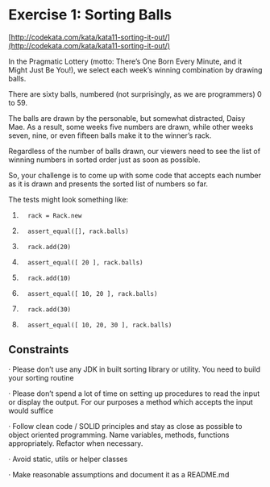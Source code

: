 # Exercise 1: Sorting Balls

[http://codekata.com/kata/kata11-sorting-it-out/](http://codekata.com/kata/kata11-sorting-it-out/)
 
In the Pragmatic Lottery (motto: There’s One Born Every Minute, and it Might Just Be You!),
we select each week’s winning combination by drawing balls.

There are sixty balls, numbered (not surprisingly, as we are programmers) 0 to 59.

The balls are drawn by the personable, but somewhat distracted, Daisy Mae. As a result,
some weeks five numbers are drawn, while other weeks seven, nine, or even fifteen balls
make it to the winner’s rack.

Regardless of the number of balls drawn, our viewers need to see the list of winning numbers
in sorted order just as soon as possible.

So, your challenge is to come up with some code that accepts each number as it is drawn and
presents the sorted list of numbers so far.

The tests might look something like:
 
1.       rack = Rack.new

2.       assert_equal([], rack.balls)

3.       rack.add(20)

4.       assert_equal([ 20 ], rack.balls)

5.       rack.add(10)

6.       assert_equal([ 10, 20 ], rack.balls)

7.       rack.add(30)

8.       assert_equal([ 10, 20, 30 ], rack.balls)

 
## Constraints
·         Please don’t use any JDK in built sorting library or utility. You need to build your sorting routine

·         Please don’t spend a lot of time on setting up procedures to read the input or display the output. For our purposes a method which accepts the input would suffice

·         Follow clean code / SOLID principles and stay as close as possible to object oriented programming. Name variables, methods, functions appropriately. Refactor when necessary.

·         Avoid static, utils or helper classes

·         Make reasonable assumptions and document it as a README.md
